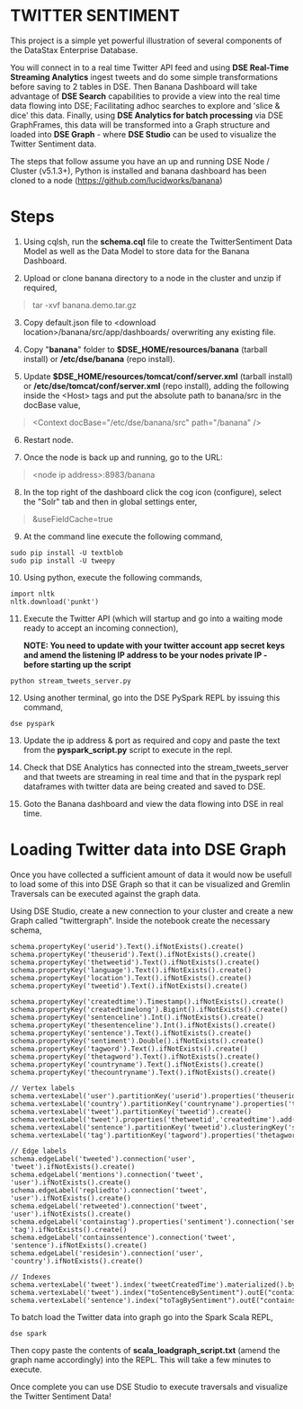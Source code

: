 # TWITTER SENTIMENT

This project is a simple yet powerful illustration of several components of the DataStax Enterprise Database.

You will connect in to a real time Twitter API feed and using **DSE Real-Time Streaming Analytics** ingest tweets and do some simple transformations before saving to 2 tables in DSE. Then Banana Dashboard will take advantage of **DSE Search** capabilities to provide a view into the real time data flowing into DSE; Facilitating adhoc searches to explore and 'slice & dice' this data. Finally, using **DSE Analytics for batch processing** via DSE GraphFrames, this data will be transformed into a Graph structure and loaded into **DSE Graph** - where **DSE Studio** can be used to visualize the Twitter Sentiment data.

The steps that follow assume you have an up and running DSE Node / Cluster (v5.1.3+), Python is installed and banana dashboard has been cloned to a node (https://github.com/lucidworks/banana)

Steps
=====

1. Using cqlsh, run the **schema.cql** file to create the TwitterSentiment Data Model as well as the Data Model to store data for the Banana Dashboard.

2. Upload or clone banana directory to a node in the cluster and unzip if required,

> tar -xvf banana.demo.tar.gz

3. Copy default.json file to \<download location\>/banana/src/app/dashboards/ overwriting any existing file.

4. Copy "**banana**" folder to **$DSE_HOME/resources/banana** (tarball install) or **/etc/dse/banana** (repo install).

5. Update **$DSE_HOME/resources/tomcat/conf/server.xml** (tarball install) or **/etc/dse/tomcat/conf/server.xml** (repo install), adding the following inside the \<Host\> tags and put the absolute path to banana/src in the docBase value,
  
>  \<Context docBase="/etc/dse/banana/src" path="/banana" /\>

6. Restart node.

7. Once the node is back up and running, go to the URL: 

>  \<node ip address\>:8983/banana 
  
8. In the top right of the dashboard click the cog icon (configure), select the "Solr" tab and then in global settings enter,

>  &useFieldCache=true 

9. At the command line execute the following command,

```
sudo pip install -U textblob
sudo pip install -U tweepy
```

10. Using python, execute the following commands,

```
import nltk
nltk.download('punkt')
```

11. Execute the Twitter API (which will startup and go into a waiting mode ready to accept an incoming connection),

    **NOTE: You need to update with your twitter account app secret keys and amend the listening IP address to be your nodes private IP - before starting up the script**

```
python stream_tweets_server.py
```
 
12. Using another terminal, go into the DSE PySpark REPL by issuing this command,

```
dse pyspark
```

13. Update the ip address & port as required and copy and paste the text from the **pyspark_script.py** script to execute in the repl.

14. Check that DSE Analytics has connected into the stream_tweets_server and that tweets are streaming in real time and that in the pyspark repl dataframes with twitter data are being created and saved to DSE.

15. Goto the Banana dashboard and view the data flowing into DSE in real time.


Loading Twitter data into DSE Graph
===================================

Once you have collected a sufficient amount of data it would now be usefull to load some of this into DSE Graph so that it can be visualized and Gremlin Traversals can be executed against the graph data.

Using DSE Studio, create a new connection to your cluster and create a new Graph called "twittergraph". Inside the notebook create the necessary schema,

```
schema.propertyKey('userid').Text().ifNotExists().create()
schema.propertyKey('theuserid').Text().ifNotExists().create()
schema.propertyKey('thetweetid').Text().ifNotExists().create()
schema.propertyKey('language').Text().ifNotExists().create()
schema.propertyKey('location').Text().ifNotExists().create()
schema.propertyKey('tweetid').Text().ifNotExists().create()

schema.propertyKey('createdtime').Timestamp().ifNotExists().create()
schema.propertyKey('createdtimelong').Bigint().ifNotExists().create()
schema.propertyKey('sentenceline').Int().ifNotExists().create()
schema.propertyKey('thesentenceline').Int().ifNotExists().create()
schema.propertyKey('sentence').Text().ifNotExists().create()
schema.propertyKey('sentiment').Double().ifNotExists().create()
schema.propertyKey('tagword').Text().ifNotExists().create()
schema.propertyKey('thetagword').Text().ifNotExists().create()
schema.propertyKey('countryname').Text().ifNotExists().create()
schema.propertyKey('thecountryname').Text().ifNotExists().create()

// Vertex labels
schema.vertexLabel('user').partitionKey('userid').properties('theuserid','location').ifNotExists().create()
schema.vertexLabel('country').partitionKey('countryname').properties('thecountryname').ifNotExists().create()
schema.vertexLabel('tweet').partitionKey('tweetid').create()
schema.vertexLabel('tweet').properties('thetweetid','createdtime').add()
schema.vertexLabel('sentence').partitionKey('tweetid').clusteringKey('sentenceline').properties('thetweetid','thesentenceline','sentence','sentiment').ifNotExists().create()
schema.vertexLabel('tag').partitionKey('tagword').properties('thetagword').ifNotExists().create()

// Edge labels
schema.edgeLabel('tweeted').connection('user', 'tweet').ifNotExists().create()
schema.edgeLabel('mentions').connection('tweet', 'user').ifNotExists().create()
schema.edgeLabel('repliedto').connection('tweet', 'user').ifNotExists().create()
schema.edgeLabel('retweeted').connection('tweet', 'user').ifNotExists().create()
schema.edgeLabel('containstag').properties('sentiment').connection('sentence', 'tag').ifNotExists().create()
schema.edgeLabel('containssentence').connection('tweet', 'sentence').ifNotExists().create()
schema.edgeLabel('residesin').connection('user', 'country').ifNotExists().create()

// Indexes
schema.vertexLabel('tweet').index('tweetCreatedTime').materialized().by('createdtime').ifNotExists().add()
schema.vertexLabel('tweet').index("toSentenceBySentiment").outE("containssentence").by("sentiment").ifNotExists().add();
schema.vertexLabel('sentence').index("toTagBySentiment").outE("containstag").by("sentiment").ifNotExists().add();
```

To batch load the Twitter data into graph go into the Spark Scala REPL,

```
dse spark
```

Then copy paste the contents of **scala_loadgraph_script.txt** (amend the graph name accordingly) into the REPL. This will take a few minutes to execute.

Once complete you can use DSE Studio to execute traversals and visualize the Twitter Sentiment Data!
